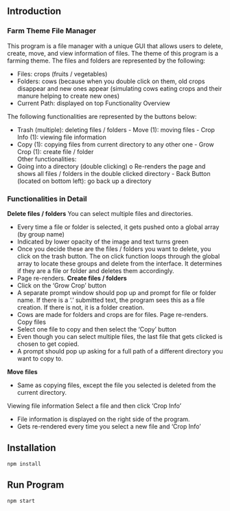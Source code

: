 ## Introduction
### Farm Theme File Manager

This program is a file manager with a unique GUI that allows users to delete, create, move, and view information of files. The theme of this program is a farming theme. The files and folders are represented by the following:  
- Files: crops (fruits / vegetables)  
- Folders: cows (because when you double click on them, old crops disappear and new ones appear (simulating cows eating crops and their manure helping to create new ones) 
- Current Path: displayed on top 
Functionality Overview 
 
The following functionalities are represented by the buttons below: 
- Trash (multiple): deleting files / folders  - Move (1): moving files  - Crop Info (1): viewing file information  
- Copy (1): copying files from current directory to any other one - Grow Crop (1):  create file / folder  
Other functionalities: 
- Going into a directory (double clicking) o Re-renders the page and shows all files / folders in the double clicked directory -  Back Button (located on bottom left): go back up a directory 
 
### Functionalities in Detail
 
**Delete files / folders**
You can select multiple files and directories. 
- Every time a file or folder is selected, it gets pushed onto a global array (by group name) 
 - Indicated by lower opacity of the image and text turns green 
 - Once you decide these are the files / folders you want to delete, you click on the trash button. The on click function loops through the global array to locate these groups and delete from the interface. It determines if they are a file or folder and deletes them accordingly. 
 - Page re-renders. 
**Create files / folders**
- Click on the ‘Grow Crop’ button 
 - A separate prompt window should pop up and prompt for file or folder name. If there is a ‘.’ submitted text, the program sees this as a file creation. If there is not, it is a folder creation.  
 - Cows are made for folders and crops are for files. Page re-renders. 
Copy files  
- Select one file to copy and then select the ‘Copy’ button  
 - Even though you can select multiple files, the last file that gets clicked is chosen to get copied.  
 - A prompt should pop up asking for a full path of a different directory you want to copy to. 
 
**Move files**
- Same as copying files, except the file you selected is deleted from the current directory. 
 
Viewing file information 
Select a file and then click ‘Crop Info’ 
- File information is displayed on the right side of the program.
- Gets re-rendered every time you select a new file and ‘Crop Info’ 

## Installation

`npm install`

## Run Program

`npm start`
